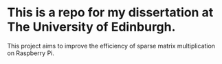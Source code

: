 # This is a repo for my dissertation at The University of Edinburgh.
This project aims to improve the efficiency of sparse matrix multiplication on Raspberry Pi.